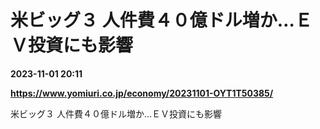 # 米ビッグ３ 人件費４０億ドル増か…ＥＶ投資にも影響

**2023-11-01 20:11**

**https://www.yomiuri.co.jp/economy/20231101-OYT1T50385/**

米ビッグ３ 人件費４０億ドル増か…ＥＶ投資にも影響